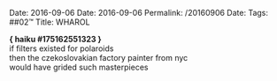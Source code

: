 Date: 2016-09-06
Date: 2016-09-06
Permalink: /20160906
Date: 
Tags: ##02™
Title: WHAROL
  
**{ haiku #175162551323 }**  
if filters existed for polaroids  
then the czekoslovakian factory painter from nyc  
would have grided such masterpieces
